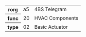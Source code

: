 <table>
    <tr>
      <th>rorg</th>
      <td>a5</td>
      <td>4BS Telegram</td>
    </tr>
    <tr>
      <th>func</th>
      <td>20</td>
      <td>HVAC Components</td>
    </tr>
    <tr>
      <th>type</th>
      <td>02</td>
      <td>Basic Actuator</td>
    </tr>
  </table>